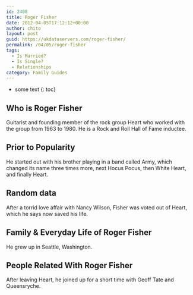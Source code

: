 ```yaml
---
id: 2408
title: Roger Fisher
date: 2012-04-05T17:12:12+00:00
author: chito
layout: post
guid: https://ukdataservers.com/roger-fisher/
permalink: /04/05/roger-fisher
tags:
  - Is Married?
  - Is Single?
  - Relationships
category: Family Guides
---
```


* some text
{: toc}
          
          
## Who is  Roger Fisher
                  
                  
                  
Guitarist and founding member of the rock group Heart who worked with the group from 1963 to 1980. He is a Rock and Roll Hall of Fame inductee.
                  
                
                
                
## Prior to Popularity 
                  
                  
                  
He started out with his brother playing in a band called Army, which changed its name three times more, next Hocus Pocus, then White Heart, and finally Heart.
                  
                
                
                
## Random data 
                  
                  
                  
After a torrid love affair with Nancy Wilson, Fisher was voted out of Heart, which he says now saved his life.
                  
                
                
                
## Family & Everyday Life of Roger Fisher
                  
                  
                  
He grew up in Seattle, Washington.
                  
                
                
                
## People Related With  Roger Fisher
                  
                  
                  
After leaving Heart, he joined up for a short time with Geoff Tate and Queensryche.
                  
                
              
            
          
          
          
    
    
  
